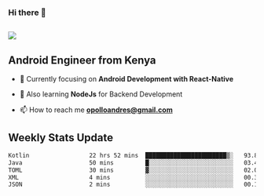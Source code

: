 ### Hi there 👋
<h2 align="left"><img src="https://readme-typing-svg.herokuapp.com?color=000000&lines=I'm+Andrew+Opollo😊;Welcome+to+my+Github😜"> </h2>

## Android Engineer from Kenya


- 🌱 Currently focusing on **Android Development with React-Native**

- 🔭 Also learning **NodeJs** for Backend Development

- 📫 How to reach me **opolloandres@gmail.com**


## Weekly Stats Update
<!--START_SECTION:waka-->

```txt
Kotlin                 22 hrs 52 mins  ███████████████████████▒░   93.87 %
Java                   50 mins         █░░░░░░░░░░░░░░░░░░░░░░░░   03.43 %
TOML                   30 mins         ▓░░░░░░░░░░░░░░░░░░░░░░░░   02.09 %
XML                    4 mins          ░░░░░░░░░░░░░░░░░░░░░░░░░   00.34 %
JSON                   2 mins          ░░░░░░░░░░░░░░░░░░░░░░░░░   00.16 %
```

<!--END_SECTION:waka-->



